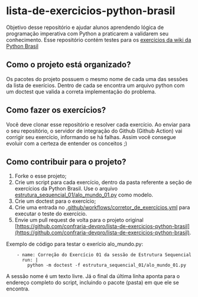 # lista-de-exercicios-python-brasil

Objetivo desse repositório e ajudar alunos aprendendo lógica de programação imperativa com Python a praticarem a validarem seu conhecimento.
Esse repositório contém testes para os [exercícios da wiki da Python Brasil](https://wiki.python.org.br/ListaDeExercicios)

## Como o projeto está organizado?

Os pacotes do projeto possuem o mesmo nome de cada uma das sessões da lista de exerícios.
Dentro de cada se encontra um arquivo python com um doctest que valida a correta implementação do problema.



## Como fazer os exercícios?

Você deve clonar esse repositório e resolver cada exercício. Ao enviar para o seu repositório, o servidor de integração do Github (Github Action) vai corrigir seu exercício, informando se há falhas.
Assim você consegue evoluir com a certeza de entender os conceitos ;)

## Como contribuir para o projeto?

1. Forke o esse projeto;
2. Crie um script para cada exercício, dentro da pasta referente a seção de exercícios da Python Brasil. Use o arquivo [estrutura_sequencial_01/alo_mundo_01.py](estrutura_sequencial_01/alo_mundo_01.py) como modelo.
3. Crie um doctest para o exercício;
4. Crie uma entrada no [.github/workflows/corretor_de_exercícios.yml](.github/workflows/corretor_de_exercícios.yml) para executar o teste do exercício.
5. Envie um pull request de volta para o projeto original [https://github.com/confraria-devpro/lista-de-exercicios-python-brasil](https://github.com/confraria-devpro/lista-de-exercicios-python-brasil).

Exemplo de código para testar o exerício alo_mundo.py:

```
    - name: Correção do Exercício 01 da sessão de Estrutura Sequencial
      run: |
        python -m doctest -f estrutura_sequencial_01/alo_mundo_01.py
```
A sessão nome é um texto livre. Já o final da última linha aponta para o endereço completo do script, incluindo o pacote (pasta) em que ele se encontra.






